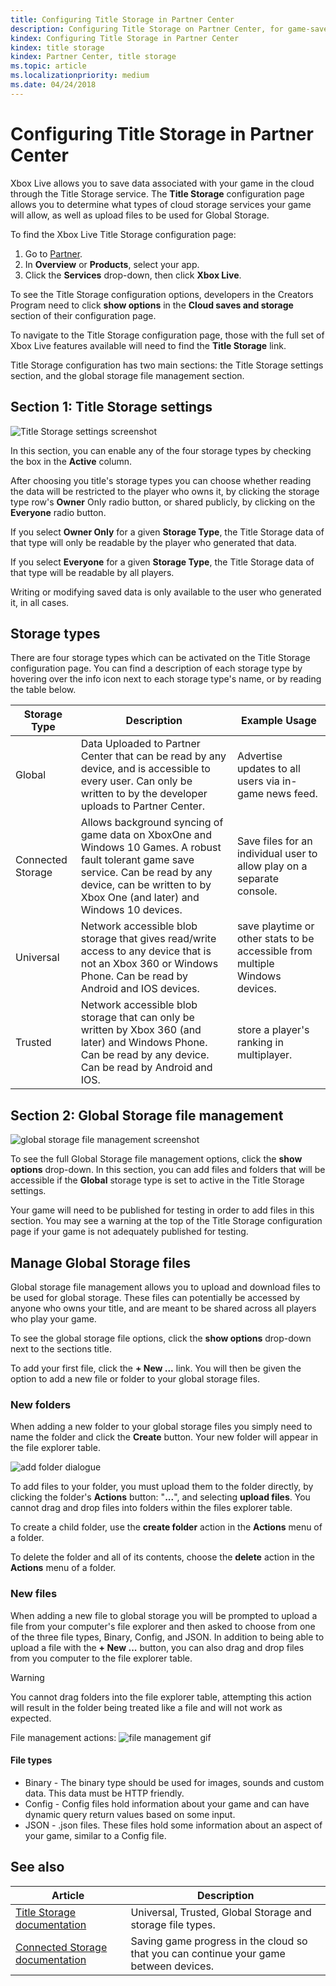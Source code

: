 ```yaml
---
title: Configuring Title Storage in Partner Center
description: Configuring Title Storage on Partner Center, for game-save in the cloud.
kindex: Configuring Title Storage in Partner Center
kindex: title storage
kindex: Partner Center, title storage
ms.topic: article
ms.localizationpriority: medium
ms.date: 04/24/2018
---
```


# Configuring Title Storage in Partner Center

Xbox Live allows you to save data associated with your game in the cloud through the Title Storage service.
The **Title Storage** configuration page allows you to determine what types of cloud storage services your game will allow, as well as upload files to be used for Global Storage.

To find the Xbox Live Title Storage configuration page:

1. Go to [Partner](https://partner.microsoft.com/dashboard).
2. In **Overview** or **Products**, select your app.
3. Click the **Services** drop-down, then click **Xbox Live**.

To see the Title Storage configuration options, developers in the Creators Program need to click **show options** in the **Cloud saves and storage** section of their configuration page.

To navigate to the Title Storage configuration page, those with the full set of Xbox Live features available will need to find the **Title Storage** link.

Title Storage configuration has two main sections: the Title Storage settings section, and the global storage file management section.


## Section 1: Title Storage settings

![Title Storage settings screenshot](../../../../images/dev-center/title-storage/title-storage-settings.JPG)

In this section, you can enable any of the four storage types by checking the box in the **Active** column.

After choosing you title's storage types you can choose whether reading the data will be restricted to the player who owns it, by clicking the storage type row's **Owner** Only radio button, or shared publicly, by clicking on the **Everyone** radio button.

If you select **Owner Only** for a given **Storage Type**, the Title Storage data of that type will only be readable by the player who generated that data.

If you select **Everyone** for a given **Storage Type**, the Title Storage data of that type will be readable by all players.

Writing or modifying saved data is only available to the user who generated it, in all cases.


## Storage types

There are four storage types which can be activated on the Title Storage configuration page.
You can find a description of each storage type by hovering over the info icon next to each storage type's name, or by reading the table below.

|Storage Type |Description |Example Usage  |
|---------|---------|---------|
|Global             |Data Uploaded to Partner Center that can be read by any device, and is accessible to every user. Can only be written to by the developer uploads to Partner Center. | Advertise updates to all users via in-game news feed.     |
|Connected Storage  |Allows background syncing of game data on XboxOne and Windows 10 Games. A robust fault tolerant game save service. Can be read by any device, can be written to by Xbox One (and later) and Windows 10 devices. | Save files for an individual user to allow play on a separate console.         |
|Universal          |Network accessible blob storage that gives read/write access to any device that is not an Xbox 360 or Windows Phone. Can be read by Android and IOS devices.      | save playtime or other stats to be accessible from multiple Windows devices.        |
|Trusted            |Network accessible blob storage that can only be written by Xbox 360 (and later) and Windows Phone. Can be read by any device. Can be read by Android and IOS.     | store a player's ranking in multiplayer.        |


## Section 2: Global Storage file management

![global storage file management screenshot](../../../../images/dev-center/title-storage/global-storage-file-management.JPG)

To see the full Global Storage file management options, click the **show options** drop-down.
In this section, you can add files and folders that will be accessible if the **Global** storage type is set to active in the Title Storage settings.

Your game will need to be published for testing in order to add files in this section.
You may see a warning at the top of the Title Storage configuration page if your game is not adequately published for testing.


## Manage Global Storage files

Global storage file management allows you to upload and download files to be used for global storage.
These files can potentially be accessed by anyone who owns your title, and are meant to be shared across all players who play your game.

To see the global storage file options, click the **show options** drop-down next to the sections title.

To add your first file, click the **+ New ...** link.
You will then be given the option to add a new file or folder to your global storage files.


### New folders

When adding a new folder to your global storage files you simply need to name the folder and click the **Create** button.
Your new folder will appear in the file explorer table.

![add folder dialogue](../../../../images/dev-center/title-storage/add-folder-global-storage-filled.JPG)

To add files to your folder, you must upload them to the folder directly, by clicking the folder's **Actions** button: "**...**", and selecting **upload files**.
You cannot drag and drop files into folders within the files explorer table.

To create a child folder, use the **create folder** action in the **Actions** menu of a folder.

To delete the folder and all of its contents, choose the **delete** action in the **Actions** menu of a folder.


### New files

When adding a new file to global storage you will be prompted to upload a file from your computer's file explorer and then asked to choose from one of the three file types, Binary, Config, and JSON.
In addition to being able to upload a file with the **+ New ...** button, you can also drag and drop files from you computer to the file explorer table.

> [!WARNING]
> You cannot drag folders into the file explorer table, attempting this action will result in the folder being treated like a file and will not work as expected.

File management actions:
![file management gif](../../../../images/dev-center/title-storage/global-storage-management.gif)


#### File types

* Binary - The binary type should be used for images, sounds and custom data. This data must be HTTP friendly.
* Config - Config files hold information about your game and can have dynamic query return values based on some input.
* JSON - .json files. These files hold some information about an aspect of your game, similar to a Config file.


## See also

| Article | Description |
|---------|-------------|
| [Title Storage documentation](../live-title-storage-nav.md) | Universal, Trusted, Global Storage and storage file types. |
| [Connected Storage documentation](../../connected-storage/live-connected-storage-overview.md) | Saving game progress in the cloud so that you can continue your game between devices. |
